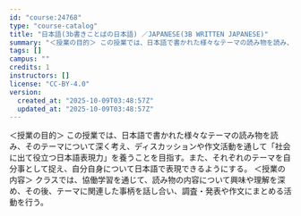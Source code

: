 ```yaml
---
id: "course:24768"
type: "course-catalog"
title: "日本語(3b書きことばの日本語) ／JAPANESE(3B WRITTEN JAPANESE)"
summary: "＜授業の目的＞ この授業では、日本語で書かれた様々なテーマの読み物を読み、そのテーマについて深く考え、ディスカッションや作文活動を通して「社会に出て役立つ日本語表現力」を養うことを目指す。また、それぞれのテーマを自分事として捉え、自分自身に…"
tags: []
campus: ""
credits: 1
instructors: []
license: "CC-BY-4.0"
version:
  created_at: "2025-10-09T03:48:57Z"
  updated_at: "2025-10-09T03:48:57Z"
---
```

＜授業の目的＞ この授業では、日本語で書かれた様々なテーマの読み物を読み、そのテーマについて深く考え、ディスカッションや作文活動を通して「社会に出て役立つ日本語表現力」を養うことを目指す。また、それぞれのテーマを自分事として捉え、自分自身について日本語で表現できるようにする。 ＜授業の内容＞ クラスでは、協働学習を通じて、読み物の内容について興味や理解を深め、その後、テーマに関連した事柄を話し合い、調査・発表や作文にまとめる活動を行う。
